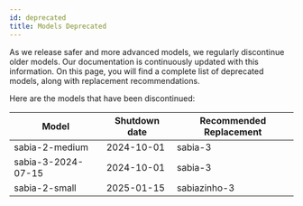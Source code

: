 ```yaml
---
id: deprecated
title: Models Deprecated
---
```


As we release safer and more advanced models, we regularly discontinue older models. Our documentation is continuously updated with this information. On this page, you will find a complete list of deprecated models, along with replacement recommendations.

Here are the models that have been discontinued:



| Model | Shutdown date | Recommended Replacement |
|-------|--------|-------|
| sabia-2-medium | 2024-10-01 | sabia-3 |
| sabia-3-2024-07-15 | 2024-10-01 |sabia-3 |
| sabia-2-small| 2025-01-15 |sabiazinho-3 |